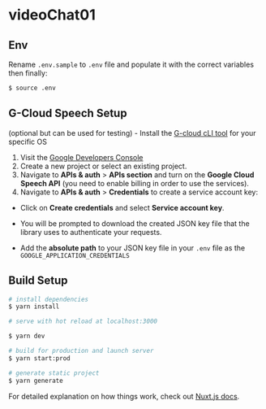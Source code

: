 # videoChat01

## Env
Rename `.env.sample` to `.env` file and populate it with the correct variables
then finally:
```bash
$ source .env
```


## G-Cloud Speech Setup
(optional but can be used for testing) - Install the [G-cloud cLI
tool](https://cloud.google.com/sdk/docs#install_the_latest_cloud_tools_version_cloudsdk_current_version) for your specific OS

1. Visit the [Google Developers Console](https://console.developers.google.com/project)
2. Create a new project or select an existing project.
3. Navigate to  **APIs & auth** > **APIs section** and turn on the **Google Cloud Speech API** (you need to enable billing in order to use the services).
4. Navigate to **APIs & auth** >  **Credentials** to create a service account key:

  - Click on **Create credentials** and select **Service account key**. 

  - You will be prompted to download the created JSON key file that the library uses to authenticate your requests.

  - Add the **absolute path** to your JSON key file in your `.env` file as the `GOOGLE_APPLICATION_CREDENTIALS`
  

## Build Setup

```bash
# install dependencies
$ yarn install

# serve with hot reload at localhost:3000

$ yarn dev

# build for production and launch server
$ yarn start:prod

# generate static project
$ yarn generate
```

For detailed explanation on how things work, check out [Nuxt.js docs](https://nuxtjs.org).
